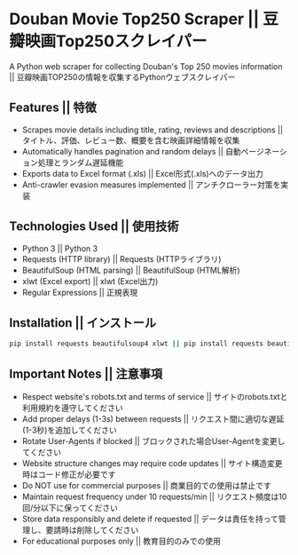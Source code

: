 # Douban Movie Top250 Scraper || 豆瓣映画Top250スクレイパー

A Python web scraper for collecting Douban's Top 250 movies information || 豆瓣映画TOP250の情報を収集するPythonウェブスクレイパー

## Features || 特徴
- Scrapes movie details including title, rating, reviews and descriptions || タイトル、評価、レビュー数、概要を含む映画詳細情報を収集
- Automatically handles pagination and random delays || 自動ページネーション処理とランダム遅延機能
- Exports data to Excel format (.xls) || Excel形式(.xls)へのデータ出力
- Anti-crawler evasion measures implemented || アンチクローラー対策を実装

## Technologies Used || 使用技術
- Python 3 || Python 3
- Requests (HTTP library) || Requests (HTTPライブラリ)
- BeautifulSoup (HTML parsing) || BeautifulSoup (HTML解析)
- xlwt (Excel export) || xlwt (Excel出力)
- Regular Expressions || 正規表現

## Installation || インストール
```bash
pip install requests beautifulsoup4 xlwt || pip install requests beautifulsoup4 xlwt
```

## Important Notes || 注意事項
- Respect website's robots.txt and terms of service || サイトのrobots.txtと利用規約を遵守してください  
- Add proper delays (1-3s) between requests || リクエスト間に適切な遅延(1-3秒)を追加してください  
- Rotate User-Agents if blocked || ブロックされた場合User-Agentを変更してください  
- Website structure changes may require code updates || サイト構造変更時はコード修正が必要です  
- Do NOT use for commercial purposes || 商業目的での使用は禁止です  
- Maintain request frequency under 10 requests/min || リクエスト頻度は10回/分以下に保ってください  
- Store data responsibly and delete if requested || データは責任を持って管理し、要請時は削除してください  
- For educational purposes only || 教育目的のみでの使用  
